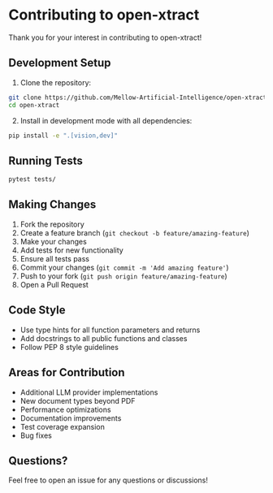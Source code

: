 # Contributing to open-xtract

Thank you for your interest in contributing to open-xtract!

## Development Setup

1. Clone the repository:
```bash
git clone https://github.com/Mellow-Artificial-Intelligence/open-xtract.git
cd open-xtract
```

2. Install in development mode with all dependencies:
```bash
pip install -e ".[vision,dev]"
```

## Running Tests

```bash
pytest tests/
```

## Making Changes

1. Fork the repository
2. Create a feature branch (`git checkout -b feature/amazing-feature`)
3. Make your changes
4. Add tests for new functionality
5. Ensure all tests pass
6. Commit your changes (`git commit -m 'Add amazing feature'`)
7. Push to your fork (`git push origin feature/amazing-feature`)
8. Open a Pull Request

## Code Style

- Use type hints for all function parameters and returns
- Add docstrings to all public functions and classes
- Follow PEP 8 style guidelines

## Areas for Contribution

- Additional LLM provider implementations
- New document types beyond PDF
- Performance optimizations
- Documentation improvements
- Test coverage expansion
- Bug fixes

## Questions?

Feel free to open an issue for any questions or discussions!
